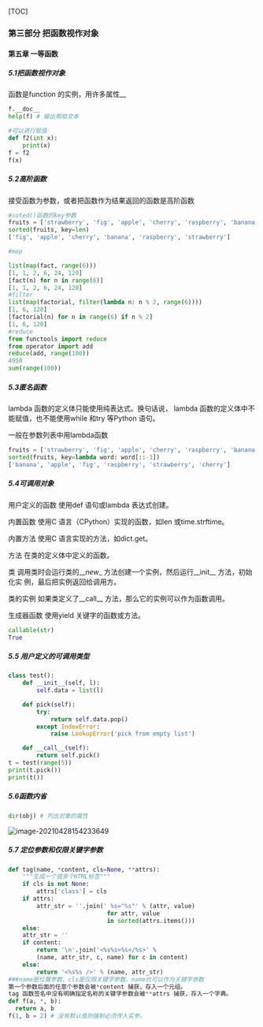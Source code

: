 [TOC]

### 第三部分 把函数视作对象

#### 第五章 一等函数

##### 5.1把函数视作对象

函数是function 的实例，用许多属性__

```python
f.__doc__ 
help(f) # 输出帮助文本

#可以进行赋值
def f2(int x):
    print(x)
f = f2
f(x)
```

##### 5.2高阶函数

接受函数为参数，或者把函数作为结果返回的函数是高阶函数

```python
#soted()函数的key参数
fruits = ['strawberry', 'fig', 'apple', 'cherry', 'raspberry', 'banana']
sorted(fruits, key=len)
['fig', 'apple', 'cherry', 'banana', 'raspberry', 'strawberry']

#map

list(map(fact, range(6))) 
[1, 1, 2, 6, 24, 120]
[fact(n) for n in range(6)] 
[1, 1, 2, 6, 24, 120]
#filter
list(map(factorial, filter(lambda n: n % 2, range(6)))) 
[1, 6, 120]
[factorial(n) for n in range(6) if n % 2]
[1, 6, 120]
#reduce
from functools import reduce
from operator import add
reduce(add, range(100))
4950
sum(range(100))
```

##### 5.3匿名函数

lambda 函数的定义体只能使用纯表达式。换句话说，
lambda 函数的定义体中不能赋值，也不能使用while 和try 等Python 语句。

一般在参数列表中用lambda函数

```python
fruits = ['strawberry', 'fig', 'apple', 'cherry', 'raspberry', 'banana']
sorted(fruits, key=lambda word: word[::-1])
['banana', 'apple', 'fig', 'raspberry', 'strawberry', 'cherry']
```

##### 5.4可调用对象

用户定义的函数
使用def 语句或lambda 表达式创建。

内置函数
使用C 语言（CPython）实现的函数，如len 或time.strftime。

内置方法
使用C 语言实现的方法，如dict.get。

方法
在类的定义体中定义的函数。

类
调用类时会运行类的\_\__new__ 方法创建一个实例，然后运行\_\_init__ 方法，初始化实
例，最后把实例返回给调用方。

类的实例
如果类定义了\_\_call__ 方法，那么它的实例可以作为函数调用。

生成器函数
使用yield 关键字的函数或方法。

```python
callable(str)
True
```

##### 5.5 用户定义的可调用类型

```python
class test():
    def __init__(self, l):
        self.data = list(l)

    def pick(self):
        try:
            return self.data.pop()
        except IndexError:
            raise LookupError('pick from empty list')

    def __call__(self):
        return self.pick()
t = test(range(5))
print(t.pick())
print(t())
```

##### 5.6函数内省

```python
dir(obj) # 列出对象的属性
```

![image-20210428154233649](https://i.loli.net/2021/04/28/PUaovWkB1uwM9Kh.png)

##### 5.7 定位参数和仅限关键字参数

```python
def tag(name, *content, cls=None, **attrs):
	"""生成一个或多个HTML标签"""
    if cls is not None:
    	attrs['class'] = cls
    if attrs:
    	attr_str = ''.join(' %s="%s"' % (attr, value)
    						for attr, value
    						in sorted(attrs.items()))
    else:
    attr_str = ''
    if content:
    	return '\n'.join('<%s%s>%s</%s>' %
    	(name, attr_str, c, name) for c in content)
    else:
    	return '<%s%s />' % (name, attr_str)
###name是位置参数，cls是仅限关键字参数，name也可以作为关键字参数
第一个参数后面的任意个参数会被*content 捕获，存入一个元组。
tag 函数签名中没有明确指定名称的关键字参数会被**attrs 捕获，存入一个字典。
def f(a, *, b):
  return a, b
f(1, b = 2) # 没有默认值则强制必须传入实参。
```

